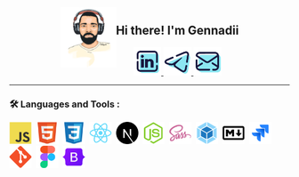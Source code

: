 <link rel="stylesheet" href="https://cdn.jsdelivr.net/gh/devicons/devicon@latest/devicon.min.css">

<style>
.header {
    display: flex;
    flex-direction: row;
    justify-content: center;
}
.contact {
    display: flex;
    flex-direction: column;
    align-items: left;
}
</style>

<div align="center" class="header">
  <div>
    <img src="./me copy.png" width="100"/>
  </div>
  <div class="contact">
    <h2>Hi there! I'm Gennadii</h2>
    <div>
    <a href="https://www.linkedin.com/in/g-shpreer/">
        <img src="./assets/icons8-linkedin-96.png" alt="linkedin" width="50">
    </a>
    <a href="https://t.me/intellegento">
        <img src="./assets/icons8-telegram-96.png" alt="linkedin" width="50">
    </a>
    <a href="mailto:intellegento@gmail.com">
        <img src="./assets/icons8-letter-96.png" alt="linkedin" width="50">
    </a>
    </div>
</div>
</div>

---

### :hammer_and_wrench: Languages and Tools :

<div>
  <img src="https://github.com/devicons/devicon/blob/master/icons/javascript/javascript-original.svg" title="JavaScript" alt="JavaScript" width="40" height="40"/>&nbsp;
  <img src="https://github.com/devicons/devicon/blob/master/icons/html5/html5-original.svg" title="HTML" alt="HTML" width="40" height="40"/>&nbsp;
  <img src="https://github.com/devicons/devicon/blob/master/icons/css3/css3-original.svg" title="CSS" alt="CSS" width="40" height="40"/>&nbsp;
    <img src="https://github.com/devicons/devicon/blob/master/icons/react/react-original.svg" title="React" alt="React" width="40" height="40"/>&nbsp;
    <img src="https://github.com/devicons/devicon/blob/master/icons/nextjs/nextjs-original.svg" title="Next.JS" alt="Next.JS" width="40" height="40"/>&nbsp;
    <img src="https://github.com/devicons/devicon/blob/master/icons/nodejs/nodejs-original.svg" title="NodeJS" alt="NodeJS" width="40" height="40"/>&nbsp;
    <img src="https://github.com/devicons/devicon/blob/master/icons/sass/sass-original.svg" title="Sass" alt="Sass" width="40" height="40"/>&nbsp;
    <img src="https://github.com/devicons/devicon/blob/master/icons/webpack/webpack-original.svg" title="Webpack" alt="Webpack" width="40" height="40"/>&nbsp;
    <img src="https://github.com/devicons/devicon/blob/master/icons/markdown/markdown-original.svg" title="Markdown" alt="Markdown" width="40" height="40"/>&nbsp;
    <img src="https://github.com/devicons/devicon/blob/master/icons/jira/jira-original.svg" title="Jira" alt="Jira" width="40" height="40"/>&nbsp;
    <img src="https://github.com/devicons/devicon/blob/master/icons/git/git-original.svg" title="Git" alt="Git" width="40" height="40"/>&nbsp;
    <img src="https://github.com/devicons/devicon/blob/master/icons/figma/figma-original.svg" title="Figma" alt="Figma" width="40" height="40"/>&nbsp;
    <img src="https://github.com/devicons/devicon/blob/master/icons/bootstrap/bootstrap-original.svg" title="Bootstarp" alt="Bootstarp" width="40" height="40"/>&nbsp;

</div>


